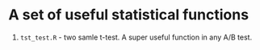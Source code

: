 
# A set of useful statistical functions

1. `tst_test.R` - two samle t-test. A super useful function in any A/B test.